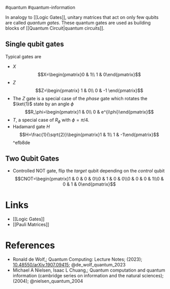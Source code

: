 #quantum #quantum-information 

In analogy to [[Logic Gates]], unitary matrices that act on only few qubits are called *quantum gates*. These quantum gates are used as building blocks of [[Quantum Circuit|quantum circuits]]. 

## Single qubit gates
Typical gates are 
- $X$ $$X=\begin{pmatrix}0 & 1\\ 1 & 0\end{pmatrix}$$
- $Z$ $$Z=\begin{pmatrix}
1 & 0\\ 
0 & -1
\end{pmatrix}$$
- The $Z$ gate is a special case of the *phase* gate which rotates the $\ket{1}$ state by an angle $\phi$ $$R_\phi=\begin{pmatrix}1 & 0\\ 
0 & e^{i\phi}\end{pmatrix}$$
- $T$, a special case of $R_\phi$ with $\phi=\pi/4$.
- Hadamard gate $H$ $$H=\frac{1}{\sqrt{2}}\begin{pmatrix}1 & 1\\ 1 & -1\end{pmatrix}$$ ^efb8de
## Two Qubit Gates
- Controlled NOT gate, flip the *target* qubit depending on the *control* qubit $$CNOT=\begin{pmatrix}1 & 0 & 0 & 0\\0 & 1 & 0 & 0\\0 & 0 & 0 & 1\\0 & 0 & 1 & 0\end{pmatrix}$$
# Links
- [[Logic Gates]]
- [[Pauli Matrices]]

# References
-  Ronald de Wolf,; Quantum Computing: Lecture Notes; (2023); [10.48550/arXiv.1907.09415](https://www.doi.org/10.48550/arXiv.1907.09415);  @de_wolf_quantum_2023 
- Michael A Nielsen, Isaac L Chuang,; Quantum computation and quantum information (cambridge series on information and the natural sciences); (2004);  @nielsen_quantum_2004 
